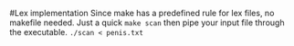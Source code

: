 #Lex implementation
Since make has a predefined rule for lex files, no makefile needed.
Just a quick `make scan` then pipe your input file through the executable. `./scan < penis.txt`

